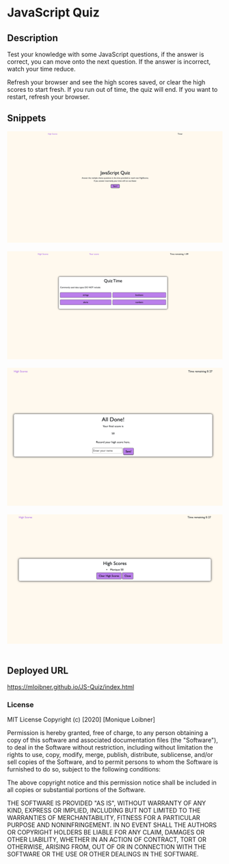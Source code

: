 # JavaScript Quiz

## Description
Test your knowledge with some JavaScript questions, if the answer is correct, you can move onto the next question. If the answer is incorrect, watch your time reduce. 

Refresh your browser and see the high scores saved, or clear the high scores to start fresh. 
If you run out of time, the quiz will end. If you want to restart, refresh your browser. 

## Snippets

<img src="Assets/home.png">

<br>
<br>

<img src = "Assets/quiz.png">

<br>
<br>

<img src = "Assets/scorelog.png">

<br>
<br>

<img src = "Assets/highscores.png">

<br>
<br>

## Deployed URL
https://mloibner.github.io/JS-Quiz/index.html


### License

MIT License
Copyright (c) [2020] [Monique Loibner]

Permission is hereby granted, free of charge, to any person obtaining a copy of this software and associated documentation files (the "Software"), to deal in the Software without restriction, including without limitation the rights to use, copy, modify, merge, publish, distribute, sublicense, and/or sell copies of the Software, and to permit persons to whom the Software is furnished to do so, subject to the following conditions:

The above copyright notice and this permission notice shall be included in all copies or substantial portions of the Software.

THE SOFTWARE IS PROVIDED "AS IS", WITHOUT WARRANTY OF ANY KIND, EXPRESS OR IMPLIED, INCLUDING BUT NOT LIMITED TO THE WARRANTIES OF MERCHANTABILITY, FITNESS FOR A PARTICULAR PURPOSE AND NONINFRINGEMENT. IN NO EVENT SHALL THE AUTHORS OR COPYRIGHT HOLDERS BE LIABLE FOR ANY CLAIM, DAMAGES OR OTHER LIABILITY, WHETHER IN AN ACTION OF CONTRACT, TORT OR OTHERWISE, ARISING FROM, OUT OF OR IN CONNECTION WITH THE SOFTWARE OR THE USE OR OTHER DEALINGS IN THE SOFTWARE.
